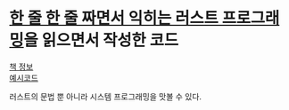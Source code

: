 # [한 줄 한 줄 짜면서 익히는 러스트 프로그래밍](https://product.kyobobook.co.kr/detail/S000061351231)을 읽으면서 작성한 코드

[책 정보](https://product.kyobobook.co.kr/detail/S000061351231)  
[예시코드](https://github.com/rust-in-action/code)

러스트의 문법 뿐 아니라 시스템 프로그래밍을 맛볼 수 있다.
